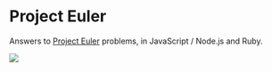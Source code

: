# Project Euler

Answers to [Project Euler](http://projecteuler.net/) problems, in JavaScript / Node.js and Ruby.

![](http://projecteuler.net/profile/vadimbrodsky.png)
